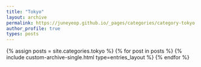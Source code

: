 ```yaml
---
title: "Tokyo"
layout: archive
permalink: https://juneyeop.github.io/_pages/categories/category-tokyo.md
author_profile: true
types: posts
---
```


{% assign posts = site.categories.tokyo %}
{% for post in posts %}
  {% include custom-archive-single.html type=entries_layout %}
{% endfor %}
